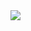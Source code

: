 <img src="https://github-readme-stats.vercel.app/api?username=serticode&&show_icons=true&title_color=ffffff&icon_color=bb2acf&text_color=daf7dc&bg_color=151515">
